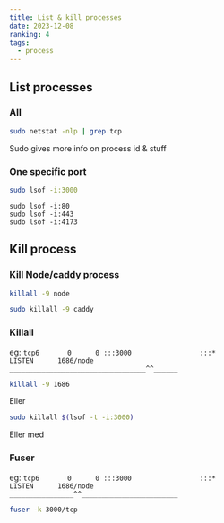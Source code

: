 ```yaml
---
title: List & kill processes
date: 2023-12-08
ranking: 4
tags:
  - process
---
```

## List processes

### All

```sh
sudo netstat -nlp | grep tcp
```

Sudo gives more info on process id & stuff

### One specific port

```sh
sudo lsof -i:3000
```

`sudo lsof -i:80` \
`sudo lsof -i:443` \
`sudo lsof -i:4173`

## Kill process

### Kill Node/caddy process

```sh
killall -9 node
```

```sh
sudo killall -9 caddy
```

### Killall

eg: `tcp6       0      0 :::3000                 :::*                    LISTEN      1686/node` \
`__________________________________^^______`

```sh
killall -9 1686
```

Eller
```sh
sudo killall $(lsof -t -i:3000)
```

Eller med

### Fuser


eg: `tcp6       0      0 :::3000                 :::*                    LISTEN      1686/node` \
`________________^^________________________`


```sh
fuser -k 3000/tcp
```````

